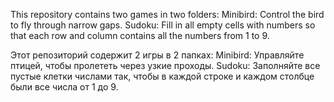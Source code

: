 This repository contains two games in two folders:
Minibird: Control the bird to fly through narrow gaps.
Sudoku: Fill in all empty cells with numbers so that each row and column contains all the numbers from 1 to 9.



Этот репозиторий содержит 2 игры в 2 папках:
Minibird: Управляйте птицей, чтобы пролететь через узкие проходы.
Sudoku: Заполняйте все пустые клетки числами так, чтобы в каждой строке и каждом столбце были все числа от 1 до 9.
